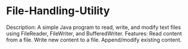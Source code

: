 # File-Handling-Utility
Description: A simple Java program to read, write, and modify text files using FileReader, FileWriter, and BufferedWriter.  Features:  Read content from a file.  Write new content to a file.  Append/modify existing content.
